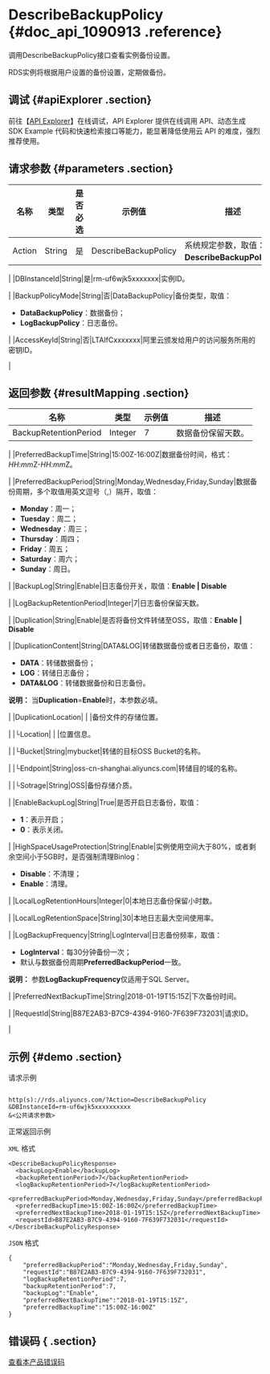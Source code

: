 # DescribeBackupPolicy {#doc_api_1090913 .reference}

调用DescribeBackupPolicy接口查看实例备份设置。

RDS实例将根据用户设置的备份设置，定期做备份。

## 调试 {#apiExplorer .section}

前往【[API Explorer](https://api.aliyun.com/#product=Rds&api=DescribeBackupPolicy)】在线调试，API Explorer 提供在线调用 API、动态生成 SDK Example 代码和快速检索接口等能力，能显著降低使用云 API 的难度，强烈推荐使用。

## 请求参数 {#parameters .section}

|名称|类型|是否必选|示例值|描述|
|--|--|----|---|--|
|Action|String|是|DescribeBackupPolicy|系统规定参数，取值：**DescribeBackupPolicy**。

 |
|DBInstanceId|String|是|rm-uf6wjk5xxxxxxx|实例ID。

 |
|BackupPolicyMode|String|否|DataBackupPolicy|备份类型，取值：

 -   **DataBackupPolicy**：数据备份；
-   **LogBackupPolicy**：日志备份。

 |
|AccessKeyId|String|否|LTAIfCxxxxxxx|阿里云颁发给用户的访问服务所用的密钥ID。

 |

## 返回参数 {#resultMapping .section}

|名称|类型|示例值|描述|
|--|--|---|--|
|BackupRetentionPeriod|Integer|7|数据备份保留天数。

 |
|PreferredBackupTime|String|15:00Z-16:00Z|数据备份时间，格式：*HH:mm*Z-*HH:mm*Z。

 |
|PreferredBackupPeriod|String|Monday,Wednesday,Friday,Sunday|数据备份周期，多个取值用英文逗号（,）隔开，取值：

 -   **Monday**：周一；
-   **Tuesday**：周二；
-   **Wednesday**：周三；
-   **Thursday**：周四；
-   **Friday**：周五；
-   **Saturday**：周六；
-   **Sunday**：周日。

 |
|BackupLog|String|Enable|日志备份开关，取值：**Enable | Disable**

 |
|LogBackupRetentionPeriod|Integer|7|日志备份保留天数。

 |
|Duplication|String|Enable|是否将备份文件转储至OSS，取值：**Enable | Disable**

 |
|DuplicationContent|String|DATA&LOG|转储数据备份或者日志备份，取值：

 -   **DATA**：转储数据备份；
-   **LOG**：转储日志备份；
-   **DATA&LOG**：转储数据备份和日志备份。

 **说明：** 当**Duplication**=**Enable**时，本参数必填。

 |
|DuplicationLocation| | |备份文件的存储位置。

 |
|└Location| | |位置信息。

 |
|└Bucket|String|mybucket|转储的目标OSS Bucket的名称。

 |
|└Endpoint|String|oss-cn-shanghai.aliyuncs.com|转储目的域的名称。

 |
|└Sotrage|String|OSS|备份存储介质。

 |
|EnableBackupLog|String|True|是否开启日志备份，取值：

 -   **1**：表示开启；
-   **0**：表示关闭。

 |
|HighSpaceUsageProtection|String|Enable|实例使用空间大于80%，或者剩余空间小于5GB时，是否强制清理Binlog：

 -   **Disable**：不清理；
-   **Enable**：清理。

 |
|LocalLogRetentionHours|Integer|0|本地日志备份保留小时数。

 |
|LocalLogRetentionSpace|String|30|本地日志最大空间使用率。

 |
|LogBackupFrequency|String|LogInterval|日志备份频率，取值：

 -   **LogInterval**：每30分钟备份一次；
-   默认与数据备份周期**PreferredBackupPeriod**一致。

 **说明：** 参数**LogBackupFrequency**仅适用于SQL Server。

 |
|PreferredNextBackupTime|String|2018-01-19T15:15Z|下次备份时间。

 |
|RequestId|String|B87E2AB3-B7C9-4394-9160-7F639F732031|请求ID。

 |

## 示例 {#demo .section}

请求示例

``` {#request_demo}

http(s)://rds.aliyuncs.com/?Action=DescribeBackupPolicy
&DBInstanceId=rm-uf6wjk5xxxxxxxxxx
&<公共请求参数>

```

正常返回示例

`XML` 格式

``` {#xml_return_success_demo}
<DescribeBackupPolicyResponse>
  <backupLog>Enable</backupLog>
  <backupRetentionPeriod>7</backupRetentionPeriod>
  <logBackupRetentionPeriod>7</logBackupRetentionPeriod>
  <preferredBackupPeriod>Monday,Wednesday,Friday,Sunday</preferredBackupPeriod>
  <preferredBackupTime>15:00Z-16:00Z</preferredBackupTime>
  <preferredNextBackupTime>2018-01-19T15:15Z</preferredNextBackupTime>
  <requestId>B87E2AB3-B7C9-4394-9160-7F639F732031</requestId>
</DescribeBackupPolicyResponse>

```

`JSON` 格式

``` {#json_return_success_demo}
{
	"preferredBackupPeriod":"Monday,Wednesday,Friday,Sunday",
	"requestId":"B87E2AB3-B7C9-4394-9160-7F639F732031",
	"logBackupRetentionPeriod":7,
	"backupRetentionPeriod":7,
	"backupLog":"Enable",
	"preferredNextBackupTime":"2018-01-19T15:15Z",
	"preferredBackupTime":"15:00Z-16:00Z"
}
```

## 错误码 { .section}

[查看本产品错误码](https://error-center.aliyun.com/status/product/Rds)

